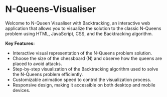 # N-Queens-Visualiser
Welcome to N-Queen Visualiser with Backtracking, an interactive web application that allows you to visualize the solution to the classic N-Queens problem using HTML, JavaScript, CSS, and the Backtracking algorithm.

<b>Key Features:</b><br>
<ul>
<li>Interactive visual representation of the N-Queens problem solution.</li>
<li>Choose the size of the chessboard (N) and observe how the queens are placed to avoid attacks.</li>
<li>Step-by-step visualization of the Backtracking algorithm used to solve the N-Queens problem efficiently.</li>
<li>Customizable animation speed to control the visualization process.</li>
<li>Responsive design, making it accessible on both desktop and mobile devices.</li>
</ul>